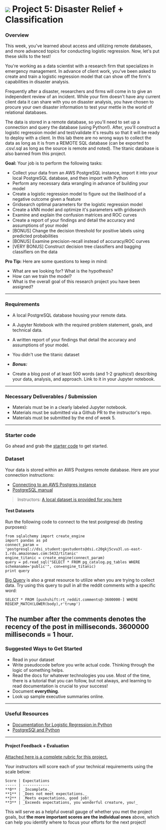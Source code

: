 # ![](https://ga-dash.s3.amazonaws.com/production/assets/logo-9f88ae6c9c3871690e33280fcf557f33.png) Project 5: Disaster Relief + Classification

### Overview

This week, you've learned about access and utilizing remote databases, and more advanced topics for conducting logistic regression. Now, let's put these skills to the test!

You're working as a data scientist with a research firm that specializes in emergency management. In advance of client work, you've been asked to create and train a logistic regression model that can show off the firm's capabilities in disaster analysis.

Frequently after a disaster, researchers and firms will come in to give an independent review of an incident. While your firm doesn't have any current client data it can share with you on disaster analysis, you have chosen to procure your own disaster information to test your mettle in the world of relational databases.

The data is stored in a remote database, so you'll need to set up a connection and query the database (using Python!). After, you'll construct a logistic regression model and test/validate it's results so that it will be ready to deploy with a client. In this lab there are no wrong ways to collect the data as long as it is from a REMOTE SQL database (can be exported to .csv/.sql as long as the source is remote and noted). The titanic database is also banned from this project.

**Goal:** Your job is to perform the following tasks:

- Collect your data from an AWS PostgreSQL instance, import it into your local PostgreSQL database, and then import with Python
- Perform any necessary data wrangling in advance of building your model
- Create a logistic regression model to figure out the likelihood of a negative outcome given a feature
- Gridsearch optimal parameters for the logistic regression model
- Create a kNN model and optimize it's parameters with gridsearch
- Examine and explain the confusion matrices and ROC curves
- Create a report of your findings and detail the accuracy and assumptions of your model
- [BONUS] Change the decision threshold for positive labels using predicted probabilities
- [BONUS] Examine precision-recall instead of accuracy/ROC curves
- [VERY BONUS] Construct decision tree classifiers and bagging classifiers on the data

**Pro Tip:** Here are some questions to keep in mind:

- What are we looking for? What is the hypothesis?
- How can we train the model?
- What is the overall goal of this research project you have been assigned?

---

### Requirements

- A local PostgreSQL database housing your remote data.
- A Jupyter Notebook with the required problem statement, goals, and technical data.
- A written report of your findings that detail the accuracy and assumptions of your model.
- You didn't use the titanic dataset

- ***Bonus:***
- Create a blog post of at least 500 words (and 1-2 graphics!) describing your data, analysis, and approach. Link to it in your Jupyter notebook.

---

### Necessary Deliverables / Submission

- Materials must be in a clearly labeled Jupyter notebook.
- Materials must be submitted via a Github PR to the instructor's repo.
- Materials must be submitted by the end of week 5.

---

### Starter code

Go ahead and grab the [starter code](./code/starter-code/starter-code.ipynb) to get started.


### Dataset

Your data is stored within an AWS Postgres remote database. Here are your connection instructions:

- [Connecting to an AWS Postgres instance](http://docs.aws.amazon.com/AmazonRDS/latest/UserGuide/USER_ConnectToPostgreSQLInstance.htm)
- [PostgreSQL manual](http://www.postgresql.org/docs/manuals/)

> Instructors: [A local dataset is provided for you here](./assets/data/)

#### Test Datasets

Run the following code to connect to the test postgresql db (testing purposes):

    from sqlalchemy import create_engine
    import pandas as pd
    connect_param = 'postgresql://dsi_student:gastudents@dsi.c20gkj5cvu3l.us-east-1.rds.amazonaws.com:5432/titanic'
    engine_titanic = create_engine(connect_param)
    query = pd.read_sql("SELECT * FROM pg_catalog.pg_tables WHERE schemaname='public'", con=engine_titanic)
    print query

[Big Query](https://bigquery.cloud.google.com) is also a great resource to utilize when you are trying to collect data. Try using this query to pull in all the reddit comments with a specific word:

    SELECT * FROM [pushshift:rt_reddit.comments@-3600000-] WHERE REGEXP_MATCH(LOWER(body),r'trump')

The number after the comments denotes the recency of the post in milliseconds. 3600000 milliseconds = 1 hour.
---

### Suggested Ways to Get Started

- Read in your dataset
- Write pseudocode before you write actual code. Thinking through the logic of something helps.  
- Read the docs for whatever technologies you use. Most of the time, there is a tutorial that you can follow, but not always, and learning to read documentation is crucial to your success!
- Document **everything**.
- Look up sample executive summaries online.

---

### Useful Resources

- [Documentation for Logistic Regression in Python](http://scikit-learn.org/stable/modules/generated/sklearn.linear_model.LogisticRegression.html)
- [PostgreSQl and Python](https://wiki.postgresql.org/wiki/Psycopg2_Tutorial)

---

#### Project Feedback + Evaluation

[Attached here is a complete rubric for this project.](./project-05-rubric.md)

Your instructors will score each of your technical requirements using the scale below:

    Score | Expectations
    ----- | ------------
    **0** | _Incomplete._
    **1** | _Does not meet expectations._
    **2** | _Meets expectations, good job!_
    **3** | _Exceeds expectations, you wonderful creature, you!_

 This will serve as a helpful overall gauge of whether you met the project goals, but __the more important scores are the individual ones__ above, which can help you identify where to focus your efforts for the next project!
